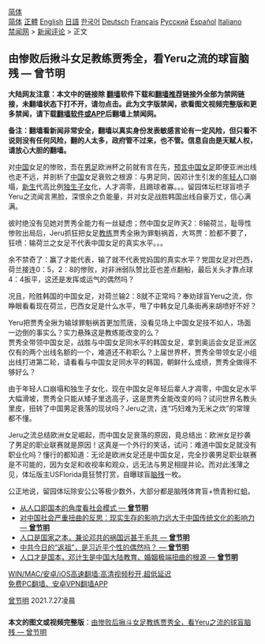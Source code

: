  <!-- 面包屑导航 --> <div class="breadcrumb"><!-- GTranslate: https://gtranslate.io/ -->  <div class="switcher notranslate">  <div class="selected">  <a href="#" onclick="return false;"> 简体</a>  </div>  <div class="option">  <a href="https://www.bannedbook.org" onclick="doGTranslate('zh-CN|zh-CN');jQuery('div.switcher div.selected a').html(jQuery(this).html());return false;" title="简体中文" class="nturl selected"> 简体</a>  <a href="https://www.bannedbook.org/zh-tw/" onclick="doGTranslate('zh-CN|zh-TW');jQuery('div.switcher div.selected a').html(jQuery(this).html());return false;" title="繁體中文" class="nturl"> 正體</a>  <a href="https://www.bannedbook.org/en/" onclick="doGTranslate('zh-CN|en');jQuery('div.switcher div.selected a').html(jQuery(this).html());return false;" title="English" class="nturl"> English</a>  <a href="https://www.bannedbook.org/ja/" onclick="doGTranslate('zh-CN|ja');jQuery('div.switcher div.selected a').html(jQuery(this).html());return false;" title="日本語" class="nturl"> 日語</a>  <a href="https://www.bannedbook.org/ko/" onclick="doGTranslate('zh-CN|ko');jQuery('div.switcher div.selected a').html(jQuery(this).html());return false;" title="한국어" class="nturl"> 한국어</a>  <a href="https://www.bannedbook.org/de/" onclick="doGTranslate('zh-CN|de');jQuery('div.switcher div.selected a').html(jQuery(this).html());return false;" title="Deutsch" class="nturl"> Deutsch</a>  <a href="https://www.bannedbook.org/fr/" onclick="doGTranslate('zh-CN|fr');jQuery('div.switcher div.selected a').html(jQuery(this).html());return false;" title="Français" class="nturl"> Français</a>  <a href="https://www.bannedbook.org/ru/" onclick="doGTranslate('zh-CN|ru');jQuery('div.switcher div.selected a').html(jQuery(this).html());return false;" title="Русский" class="nturl"> Русский</a>  <a href="https://www.bannedbook.org/es/" onclick="doGTranslate('zh-CN|es');jQuery('div.switcher div.selected a').html(jQuery(this).html());return false;" title="Español" class="nturl"> Español</a>  <a href="https://www.bannedbook.org/it/" onclick="doGTranslate('zh-CN|it');jQuery('div.switcher div.selected a').html(jQuery(this).html());return false;" title="Italiano" class="nturl"> Italiano</a>  </div>  </div>      <div class='breadcrumb-sub'><!-- Breadcrumb NavXT 6.3.0 --> <a href="https://www.bannedbook.org/" class="home">禁闻网</a> &gt; <a href="https://www.bannedbook.org/bnews/comments/" class="category">新闻评论</a> &gt; 正文</div></div><h2>由惨败后揪斗女足教练贾秀全，看Yeru之流的球盲脑残 — 曾节明</h2> <p class="notice"><b>大陆网友注意：本文中的链接除 <a href="https://github.com/bannedbook/fanqiang" >翻墙</a>软件下载和<a href="https://github.com/killgcd/justmysocks/blob/master/README.md">翻墙推荐</a>链接外全部为禁网链接，未翻墙状态下打不开，请勿点击。此为文字版禁闻，欲看图文视频完整版和更多禁闻，请下载<a href="https://github.com/bannedbook/fanqiang">翻墙软件或APP</a>后翻墙上禁闻网。</p><p>备注：翻墙看新闻非常安全，翻墙以真实身份发表敏感言论有一定风险，但只看不说则没有任何风险，翻的人太多，政府管不过来，也不管。信息自由是天赋人权，请放心大胆的翻墙。</b></p>  <div class="entry"> <p><b></b></p> <p>对<span class='wp_keywordlink_affiliate'><a href="https://www.bannedbook.org/" title="中国" target="_blank">中国</a></span>女足的惨败，吾在<a href="https://www.bannedbook.org/bnews/tag/%E7%94%B7%E8%B6%B3/" class="st_tag internal_tag" rel="tag" title="标签 男足 下的日志">男足</a>欧洲杯之前就有言在先，<span class='wp_keywordlink'><a href="https://www.bannedbook.org/forum5/" title="预言玄学禁书下载" rel="nofollow">预言</a></span><a href="https://www.bannedbook.org/bnews/tag/%E4%B8%AD%E5%9B%BD%E5%A5%B3%E8%B6%B3/" class="st_tag internal_tag" rel="tag" title="标签 中国女足 下的日志">中国女足</a>即便亚洲出线也走不远，并剖析了<a href="https://www.bannedbook.org/bnews/tag/%E4%B8%AD%E5%9B%BD/" class="st_tag internal_tag" rel="tag" title="标签 中国 下的日志">中国</a>女足衰败之根源：与男足同，因邓计生引发的<a href="https://www.bannedbook.org/bnews/tag/%e5%b9%b4%e8%bd%bb%e4%ba%ba/" class="st_tag internal_tag" rel="tag" title="标签 年轻人 下的日志">年轻人</a>口崩塌，<span class='wp_keywordlink'><a href="https://www.bannedbook.org/forum2/topic1642.html" title="正见网《新生》" target="_blank">新生</a></span>代高比例<a href="https://www.bannedbook.org/bnews/tag/%E7%8B%AC%E7%94%9F%E5%AD%90%E5%A5%B3/" class="st_tag internal_tag" rel="tag" title="标签 独生子女 下的日志">独生子女</a>化，人才凋零，且踢球者寡。。。留园体坛栏球盲喷子Yeru之流闻言黑脸，深恨余之负能量，并对女足战胜韩国出线自豪万丈，信心满满。</p>  <p>彼时绝没有见她对贾秀全能力有一丝疑虑；然中国女足昨天2：8输荷兰，耻辱性惨败出局后，Jeru抓狂把女足<a href="https://www.bannedbook.org/bnews/tag/%E6%95%99%E7%BB%83/" class="st_tag internal_tag" rel="tag" title="标签 教练 下的日志">教练</a>贾秀全揪为罪魁祸首，大骂贾：脸都不要了，狂喷：输荷兰之女足不代表中国女足的真实水平。。。</p> <p>余不禁奇了：赢了才能代表，输了就不代表党妈国的真实水平？党国女足对巴西，荷兰接连0：5，2：8的惨败，对非洲弱队赞比亚也差点翻船，最后关头才靠点球4：4扳平，这还是发挥或运气的偶然吗？</p>  <p>况且，险胜韩国的中国女足，对荷兰输2：8就不正常吗？奉劝球盲Yeru之流，你睁眼看看现在荷兰，巴西女足是什么水平，甩了中韩女足几条街再来胡喷好不好？</p> <p>Yeru把贾秀全揪为输球罪魁祸首更加荒唐，没看见场上中国女足技不如人，场面一边倒的事实么？实力悬殊这是教练能改变的么？<br /> 贾秀全带领中国女足，战胜与中国女足同水平的韩国女足，拿到奥运会女足亚洲区仅有的两个出线名额的一个，难道还不称职么？上届世界杯，贾秀全带领女足小组出线打进第二轮，请看看与中国女足同水平的韩国，朝鲜什么成绩，贾秀全做得不够好么？</p>  <p>由于年轻人口崩塌和独生子女化，现在中国女足年轻后辈人才凋零，中国女足水平大幅滑坡，贾秀全只能从矮子里选高子，这是贾秀全能改变的吗？试问世界名教头里皮，扭转了中国男足衰落的现状吗？Jeru之流，连“巧妇难为无米之炊”的常理都不懂。</p> <p>Jeru之流总结欧洲女足崛起，而中国女足衰落的原因，竟总结出：欧洲女足抄袭了男足的职业联赛就是原因！这真是一个外行的笑话，试问：难道中国女足就没有职业化吗？懂行的都知道：无论是欧洲女足还是中国女足，完全抄袭男足职业联赛是不可能的，因为女足和收视率和观众，远无法与男足相提并论。而对此浅薄之见，体坛版主USFlorida竟狂赞打赏，自曝球盲<a href="https://www.bannedbook.org/bnews/tag/%E8%84%91%E6%AE%8B/" class="st_tag internal_tag" rel="tag" title="标签 脑残 下的日志">脑残</a>一枚。</p>  <p>公正地说，留园体坛除安公公等极少数外，大部分都是脑残体育盲+愤青粉红蛆。</p> <ul class='op-related-articles' title='相关阅读'> <li><a href='https://www.bannedbook.org/bnews/comments/20210727/1594931.html' target='_blank'>从人口即国本的角度看社会模式 — <b>曾节明</b></a></li> <li><a href='https://www.bannedbook.org/bnews/comments/20210726/1594434.html' target='_blank'>对中国社会严重扭曲的反思：现实生存的影响力远大于中国传统文化的影响力 — <b>曾节明</b></a></li> <li><a href='https://www.bannedbook.org/bnews/comments/20210726/1594303.html' target='_blank'>人口是国家之本，兼论邓共的祸国远甚于毛共 — <b>曾节明</b></a></li> <li><a href='https://www.bannedbook.org/bnews/comments/20210725/1593801.html' target='_blank'>中共今日的“返祖”，是习近平个性的偶然吗？ — <b>曾节明</b></a></li> <li><a href='https://www.bannedbook.org/bnews/comments/20210725/1593712.html' target='_blank'>人口才是国本，邓计生是中国大陆教育、婚姻极端扭曲的根源 — <b>曾节明</b></a></li> </ul> <p class="texttj"> <a href="https://github.com/bannedbook/fanqiang/wiki/V2ray%E6%9C%BA%E5%9C%BA" target="_blank">WIN/MAC/安卓/iOS高速翻墙:高清视频秒开,超低延迟</a><br/> <a href="https://github.com/bannedbook/fanqiang/wiki/%E7%A6%81%E9%97%BB%E7%BD%91%E5%AE%89%E5%8D%93%E7%BF%BB%E5%A2%99%E6%96%B0%E9%97%BBAPP" target="_blank">免费PC翻墙、安卓VPN翻墙APP</a></p><p><a href="https://www.bannedbook.org/bnews/tag/%e6%9b%be%e8%8a%82%e6%98%8e/" class="st_tag internal_tag" rel="tag" title="标签 曾节明 下的日志">曾节明</a> 2021.7.27凌晨</p><a name='sharetosocial'></a>  <div style="margin-bottom:5px;padding-bottom:5px;clear:both"> <div id="archive-pix-1" class="banner-ads"> <!-- AuctionX Display platform tag START --> <div id="26318x728x90x621x_ADSLOT2" clicktrack="%%CLICK_URL_ESC%%"></div> <!-- AuctionX Display platform tag END --> </div> <div id="archive-pix-2" class="banner-ads"> <!-- AuctionX Display platform tag START --> <div id="26315x300x250x621x_ADSLOT2" clicktrack="%%CLICK_URL_ESC%%"></div> <!-- AuctionX Display platform tag END --> </div> </div>  <div id="archive-pix-1" class="banner-ads"> <!-- AuctionX Display platform tag START --> <div id="26318x728x90x621x_ADSLOT3" clicktrack="%%CLICK_URL_ESC%%"></div> <!-- AuctionX Display platform tag END --> </div> <div><b>本文的图文或视频完整版</b>：<a href='https://www.bannedbook.org/bnews/comments/20210728/1595764.html'>由惨败后揪斗女足教练贾秀全，看Yeru之流的球盲脑残 — 曾节明</a></div>  </div><!--END ENTRY--> 